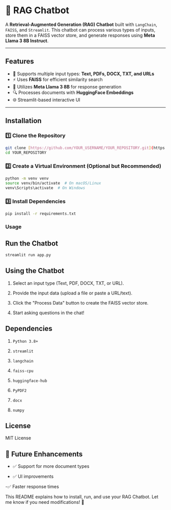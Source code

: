 # 💬 RAG Chatbot  

A **Retrieval-Augmented Generation (RAG) Chatbot** built with `LangChain`, `FAISS`, and `Streamlit`. This chatbot can process various types of inputs, store them in a FAISS vector store, and generate responses using **Meta Llama 3 8B Instruct**.

---

## Features  
- 📂 Supports multiple input types: **Text, PDFs, DOCX, TXT, and URLs**  
- ⚡ Uses **FAISS** for efficient similarity search  
- 🤖 Utilizes **Meta Llama 3 8B** for response generation  
- 🔍 Processes documents with **HuggingFace Embeddings**  
- 🌐 Streamlit-based interactive UI  

---

## Installation  

### **1️⃣ Clone the Repository**  
```bash
git clone [https://github.com/YOUR_USERNAME/YOUR_REPOSITORY.git](https://github.com/SHIGINVP/RAG_chatbot)
cd YOUR_REPOSITORY
```

### **2️⃣ Create a Virtual Environment (Optional but Recommended)** 

```bash
python -m venv venv
source venv/bin/activate  # On macOS/Linux
venv\Scripts\activate  # On Windows
```

### **3️⃣ Install Dependencies**

```bash
pip install -r requirements.txt
```


### **Usage**

## Run the Chatbot

```bash
streamlit run app.py
```


## Using the Chatbot

1. Select an input type (Text, PDF, DOCX, TXT, or URL).

2. Provide the input data (upload a file or paste a URL/text).

3. Click the "Process Data" button to create the FAISS vector store.

4. Start asking questions in the chat!


## Dependencies

1. `Python 3.8+`

2. `streamlit`

3. `langchain`

4. `faiss-cpu`

5. `huggingface-hub`

6. `PyPDF2`

7. `docx`

8. `numpy`



## License

MIT License


## 📌 Future Enhancements

- ✅ Support for more document types

- ✅ UI improvements

-✅ Faster response times


This README explains how to install, run, and use your RAG Chatbot. Let me know if you need modifications! 🚀

